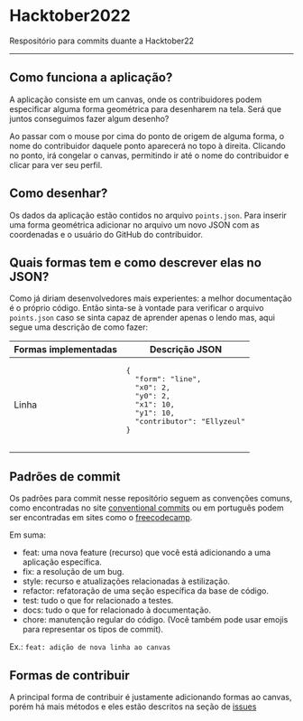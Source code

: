 # Hacktober2022
Respositório para commits duante a Hacktober22
___

## Como funciona a aplicação?
A aplicação consiste em um canvas, onde os contribuidores podem especificar alguma forma geométrica para desenharem na tela. Será que juntos conseguimos fazer algum desenho?

Ao passar com o mouse por cima do ponto de origem de alguma forma, o nome do contribuidor daquele ponto aparecerá no topo à direita.
Clicando no ponto, irá congelar o canvas, permitindo ir até o nome do contribuidor e clicar para ver seu perfil.

## Como desenhar?
Os dados da aplicação estão contidos no arquivo `points.json`. Para inserir uma forma geométrica adicionar no arquivo um novo JSON com as coordenadas e o usuário do GitHub do contribuidor.

## Quais formas tem e como descrever elas no JSON?
Como já diriam desenvolvedores mais experientes: a melhor documentação é o próprio código. Então sinta-se à vontade para verificar o arquivo `points.json` caso se sinta capaz de aprender apenas o lendo mas, aqui segue uma descrição de como fazer:

<table>
  <thead>
    <tr>
      <th>Formas implementadas</th>
      <th>Descrição JSON</th>
    </tr>
  </thead>
  <tbody>
    <tr>
      <td>Linha</td>
      <td><pre>
{
  "form": "line",
  "x0": 2,
  "y0": 2,
  "x1": 10,
  "y1": 10,
  "contributor": "Ellyzeul"
}
      </pre></td>
    </tr>
  </tbody>
</table>

## Padrões de commit
Os padrões para commit nesse repositório seguem as convenções comuns, como encontradas no site [conventional commits](https://www.conventionalcommits.org/en/v1.0.0/) ou em português podem ser encontradas em sites como o [freecodecamp](https://www.freecodecamp.org/portuguese/news/como-escrever-boas-mensagens-de-commit-um-guia-pratico-do-git/).

Em suma:

 - feat: uma nova feature (recurso) que você está adicionando a uma aplicação específica.
 - fix: a resolução de um bug.
 - style: recurso e atualizações relacionadas à estilização.
 - refactor: refatoração de uma seção específica da base de código.
 - test: tudo o que for relacionado a testes.
 - docs: tudo o que for relacionado à documentação.
 - chore: manutenção regular do código. (Você também pode usar emojis para representar os tipos de commit).

Ex.: `feat: adição de nova linha ao canvas`

## Formas de contribuir
A principal forma de contribuir é justamente adicionando formas ao canvas, porém há mais métodos e eles estão descritos na seção de [issues](https://github.com/Ellyzeul/Hacktober2022/issues)
